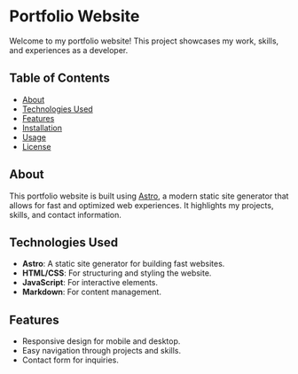 # Portfolio Website

Welcome to my portfolio website! This project showcases my work, skills, and experiences as a developer.

## Table of Contents

- [About](#about)
- [Technologies Used](#technologies-used)
- [Features](#features)
- [Installation](#installation)
- [Usage](#usage)
- [License](#license)

## About

This portfolio website is built using [Astro](https://astro.build/), a modern static site generator that allows for fast and optimized web experiences. It highlights my projects, skills, and contact information.

## Technologies Used

- **Astro**: A static site generator for building fast websites.
- **HTML/CSS**: For structuring and styling the website.
- **JavaScript**: For interactive elements.
- **Markdown**: For content management.

## Features

- Responsive design for mobile and desktop.
- Easy navigation through projects and skills.
- Contact form for inquiries.
